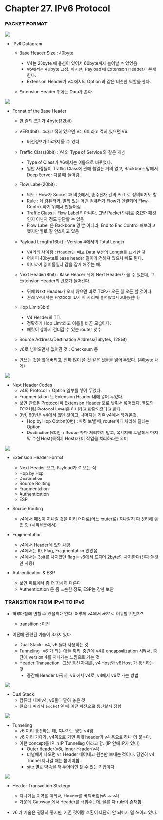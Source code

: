 # Chapter 27. IPv6 Protocol

### PACKET FORMAT

<img src="images/CompNetwork_Ch27_1.png"/>

+ IPv6 Datagram
  - Base Header Size : 40byte
    - V4는 20byte 에 옵션이 있어서 60byte까지 늘어날 수 있었음
    - v6에서는 40byte 고정. 하지만, Payload 에 Extension Header가 존재한다. 
    - Extension Header가 v4 에서의 Option 과 같은 비슷한 역할을 한다. 
  
  - Extension Header 뒤에는 Data가 온다. 

<img src="images/CompNetwork_Ch27_2.png"/>

+ Format of the Base Header
  - 한 줄의 크기가 4byte(32bit)
  - VER(4bit) : 4라고 적혀 있으면 V4, 6이라고 적혀 있으면 V6
    - 버전정보가 15까지 올 수 있다. 
    
  - Traffic Class(8bit) : V4의 Type of Service 와 같은 개념
    - Type of Class가 V6에서는 이름으로 바뀌었다. 
    - 일반 사람들이 Traffic Class에 관해 쓸일은 거의 없고, Backbone 망에서 Deep Server 다룰 때 들어감. 
  
  - Flow Label(20bit) : 
    - 의도 : Flow가 Socket 과 비슷해서, 송수신자 간의 Port 로 정의되기도 함
    - Rule : 이 컴퓨터와, 멀리 있는 어떤 컴퓨터가 Flow가 연결되어 Flow-Control 하기 위해서 만들어짐.
    - Traffic Class는 Flow Label은 아니다. 그냥 Packet 단위로 중요한 패킷인지 아닌지 정도 판단할 수 있음
    - Flow Label 은 Backbone 망 뿐 아니라, End to End Control 해보려고 했지만 별로 잘 안쓰이고 있음

  - Payload Length(16bit) : Version 4에서의 Total Length
    - V4와의 차이점 : Header는 빼고 Data 부분의 Length를 표기한 것
    - 어차피 40byte로 base header 길이가 정해져 있으니 빼도 된다. 
    - 어디까지 읽어들일지 감을 잡게 해주는 애.
  
  - Next Header(8bit) : Base Header 뒤에 Next Header가 올 수 있는데, 그 Extension Header의 번호가 들어간다. 
    - 뒤에 Next Header가 오지 않으면 바로 TCP가 오든 뭘 오든 할 것이다.
    - 원래 V4에서는 Protocol ID가 이 자리에 들어왔었다.(대응된다)
    
  - Hop Limit(8bit)
    - V4 Header의 TTL 
    - 정확하게 Hop Limit라고 이름을 바꾼 모습이다. 
    - 패킷이 살아서 건너갈 수 있는 router 갯수
    
  - Source Address/Destination Address(16bytes, 128bit)
  
  - v6로 넘어오면서 없어진 것 : Checksum 등
  - 안쓰는 것을 없애버리고, 진짜 많이 쓸 것 같은 것들을 넣어 두었다. (40byte 내에)
  
<img src="images/CompNetwork_Ch27_3.png"/>  
  
+ Next Header Codes
  - v4의 Protocol + Option 일부를 넣어 두었다. 
  - Fragmentation 도 Extension Header 내에 넣어 두었다. 
  - 보안 관련된 Protocol 이 Extension Header 으로 낮춰서 넣어졌다. 별도의 TCP처럼 Protocol Level은 아니라고 판단되었다고 한다. 
  - 0번, 60번은 v4에서 없던 것이고, 나머지는 기존 v4에서 당겨온것.
    - Hop by Hop Option(0번) : 패킷 보낼 때, router마다 처리해 달라는 Option
    - Destination(60번) : Router 마다 처리하지 말고, 목적지에 도달해서 마지막 수신 Host(목적지 Host)가 이 작업을 처리하라는 의미
    
<img src="images/CompNetwork_Ch27_4.png"/>     
    
+ Extension Header Format
  - Next Header 오고, Payload가 쭉 오는 식
  - Hop by Hop
  - Destination
  - Source Routing
  - Fragmentation
  - Authentication
  - ESP

+ Source Routing
  - v4에서 패킷이 지나갈 것을 미리 어디로(어느 router로) 지나갈지 다 정리해 놓은 것.(시작부분에서)

+ Fragmentation
  - v4에서 Header에 있던 내용
  - v4에서는 ID, Flag, Fragmentation 있었음
  - v4에서는 3bit를 차지했던 flag는 v6에서 드디어 2byte만 차지한다(진짜 쓸것만 사용)

+ Authentication & ESP
  - 보안 파트에서 좀 더 자세히 다룬다. 
  - Authentication 은 좀 느슨한 정도, ESP는 강한 보안


### TRANSITION FROM IPv4 TO IPv6

+ 하루아침에 변할 수 있을리가 없다. 어떻게 v4에서 v6으로 이동할 것인가?
  - transition : 이전
  
+ 이전에 관련된 기술이 3가지 있다
  - Dual Stack : v4, v6 둘다 사용하는 것
  - Tunneling : v6 가 되는 애들 끼리, 중간에 v4를 encapsulization 시켜서, 중간에 version 4를 지나가는 느낌으로 가는 것
  - Header Transaction : 그냥 통신 자체를, v4 Host와 v6 Host 가 통신하는 것
    - 중간에 Header 바꿔서, v6 에서 v4로, v4에서 v6로 가는 방법

<img src="images/CompNetwork_Ch27_5.png"/> 

+ Dual Stack
  - 컴퓨터 내에 v4, v6둘다 깔아 놓은 것
  - 필요에 따라서 socket 열 때 어떤 버전으로 통신할지 정함

<img src="images/CompNetwork_Ch27_6.png"/>

+ Tunneling 
  - v6 끼리 통신하는 데, 지나가는 망만 v4임.
  - v6 끼리 가다가, v4쪽으로 가면 위에 header가 v4 용으로 하나 더 붙는다. 
  - 이런 concept를 IP in IP Tunneling 이라고 함. (IP 안에 IP가 있다)
    - Outer Header(v6), Inner Header(v4)
    - 터널에서 나오면 v4 Header 떼어내고 원본만 보내는 것이다. 당연히 v4 Tunnel 지나갈 때는 붙어야함.
    - site 별로 약속을 해 두어야만 할 수 있는 기법이다.

<img src="images/CompNetwork_Ch27_7.png"/>
 
+ Header Transaction Strategy
  - 지나가는 지역을 따라서, Header를 바꿔버림(v6 -> v4)
  - 가운데 Gateway 에서 Header를 바꿔주는데, 물론 다 rule이 존재함. 

+ v6 가 기술은 굉장히 좋지만, 기존 것이랑 호환이 대단히 안 되어서 덜 쓰이고 있다.

